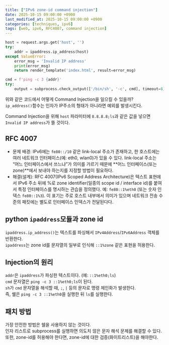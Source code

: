 ```yaml
---
title: ["IPv6 zone-id command injection"]
date: 2025-10-15 09:00:00 +0900
last_modified_at: 2025-10-15 09:00:00 +0900
categories: [techniques, ipv6]
tags: [web, ipv6, RFC4007, command injection]
---
```


```python
host = request.args.get('host', '')
try:
    addr = ipaddress.ip_address(host)
except ValueError:
    error_msg = 'Invalid IP address'
    print(error_msg)
    return render_template('index.html', result=error_msg)

cmd = f'ping -c 3 {addr}'
try:
    output = subprocess.check_output(['/bin/sh', '-c', cmd], timeout=8)
```  

위와 같은 코드에서 어떻게 Command Injection을 일으킬 수 있을까?  
`ip_address()`함수는 인자가 IP주소의 형태가 아니라면 예외를 발생시킨다.  

Command Injection을 위해 `host` 파라미터에 `8.8.8.8;ls`과 같은 값을 넣으면 `Invalid IP address`가 뜰 것이다.  

## RFC 4007
- 문제 배경: IPv6에는 `fe80::/10` 같은 link-local 주소가 존재하고, 한 호스트에는 여러 네트워크 인터페이스(예: eth0, wlan0)가 있을 수 있다. link-local 주소는 “어느 인터페이스에서 쓰느냐”가 의미를 가르기 때문에 **어느 인터페이스(또는 zone)**에서 보내야 하는지를 지정할 방법이 필요하다.
- 해결(설계): RFC 4007(IPv6 Scoped Address Architecture)은 텍스트 표현에서 IPv6 주소 뒤에 %로 zone identifier(일종의 scope id / interface id)를 붙여서 특정 인터페이스를 명시하는 관습을 정의했다. 예: `fe80::1%eth0` (또는 숫자 인덱스 `fe80::1%3`). 이 표기는 주로 호스트 내부에서 의미가 있으며 네트워크 전송 수준의 패킷에는 별도로 인터페이스 인덱스가 전달된다다.

## python `ipaddress`모듈과 zone id
`ipaddress.ip_address()`는 텍스트를 파싱해서 `IPv4Address`/`IPv6Address` 객체를 반환한다.  
`ipaddress`는 zone id를 문자열의 일부로 인식해 `::1%zone` 같은 표현을 허용한다.  

## Injection의 원리
`addr`은 `ipaddress`가 파싱한 텍스트이다. (예: `::1%eth0;ls`)  
`cmd` 문자열은 `ping -c 3 ::1%eth0;ls`이 된다.  
`sh`가 `cmd` 문자열을 해석할 때, `;`, `|` 등의 문자로 명령 체인화가 발생한다.  
즉, 쉘은 `ping -c 3 ::1%eth0`을 실행한 뒤 `ls`를 실행한다.  

## 패치 방법
가장 안전한 방법은 쉘을 사용하지 않는 것이다.  
인자 리스트로 subprocess를 실행하면 의도치 않은 문자 해석 문제를 해결할 수 있다.  
또한, zone-id를 허용해야 한다면, zone-id에 대한 검증(화이트리스트)을 해야한다.  